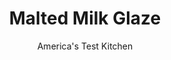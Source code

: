 ---
layout: ../../layouts/MarkdownPostLayout.astro
title: Malted Milk Glaze
author: America's Test Kitchen
pubDate: 2023-03-15
description: "We love the simplicity of our Slice-and-Bake Cookies, but a confectioners sugar glaze is an easy way to dress them up."
image_url: https://res.cloudinary.com/hksqkdlah/image/upload/ar_1:1,c_fill,dpr_2.0,f_auto,fl_lossy.progressive.strip_profile,g_faces:auto,q_auto:low,w_344/6556_sfs-cookieglaze-b-001
tags: ["Desserts or Baked Goods","Cookies"]
calories: 
protein: 
carbohydrates: 
fats: 
fiber: 
ingredients: ["1 tablespoon, cream cheese, softened","1 tablespoon, malt powder","1 teaspoon, vanilla extract","2 tablespoons, milk","1 1/2 cups (6 ounces), confectioners' sugar"]
serves: 
time: "15 minutes"
instructions: ["Whisk cream cheese, malt powder, vanilla extract, and milk in medium bowl until combined. Whisk in confectioners' sugar until smooth."]
nutrition: ["null calories"]
notes: "This flavored glaze can be applied to nearly any cookie or simple cake. If the glaze is too thick, thin it to the desired consistency with up to 1 tablespoon of water."
---